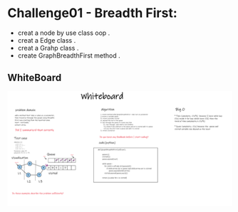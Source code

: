 # Challenge01 -  Breadth First:

* creat a node by use class oop .
* creat a Edge class .
* creat a Grahp class .
* create GraphBreadthFirst method .

## WhiteBoard
![WhiteBoard](graph01.png)